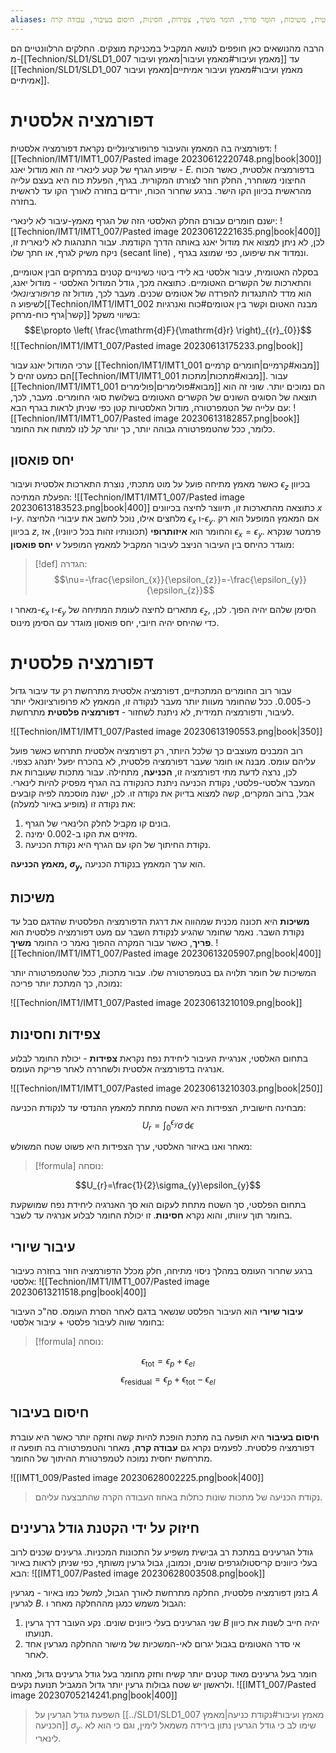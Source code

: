 ```yaml
---
aliases: דפורמציה פלסטית, דפורמציה אלסטית, משיכות, חומר פריך, חומר משיך, צפידות, חסינות, חיסום בעיבור, עבודה קרה
---
```


 
הרבה מהנושאים כאן חופפים לנושא המקביל במכניקת מוצקים.
החלקים הרלוונטיים הם מ-[[Technion/SLD1/SLD1_007 מאמץ ועיבור#מאמץ ועיבור|מאמץ ועיבור]] עד [[Technion/SLD1/SLD1_007 מאמץ ועיבור#מאמץ ועיבור אמיתיים|מאמץ ועיבור אמיתיים]].

# דפורמציה אלסטית

דפורמציה בה המאמץ והעיבור פרופורציונליים נקראת דפורמציה אלסטית:
![[Technion/IMT1/IMT1_007/Pasted image 20230612220748.png|book|300]]
	שיפוע הגרף של קטע לינארי זה הוא מודול יאנג - $E$.
	בדפורמציה אלסטית, כאשר הכוח החיצוני משוחרר, החלק חוזר לצורתו המקורית. בגרף, הפעלת כוח היא בעצם עלייה מהראשית בכיוון הקו הישר. ברגע שחרור הכוח, יורדים בחזרה לאורך הקו עד לראשית בחזרה.

ישנם חומרים עבורם החלק האלסטי הזה של הגרף מאמץ-עיבור לא לינארי:
![[Technion/IMT1/IMT1_007/Pasted image 20230612221635.png|book|400]]
לכן, לא ניתן למצוא את מודול יאנג באותה הדרך הקודמת. עבור התנהגות לא לינארית זו, ניקח משיק לגרף, או חתך שלו ($\text{secant line}$) , ונמדוד את שיפועו, כפי שמוצג בגרף.

בסקלה האטומית, עיבור אלסטי בא לידי ביטוי כשינויים קטנים במרחקים הבין אטומיים, והתארכות של הקשרים האטומיים. כתוצאה מכך, גודל המודול האלסטי - מודול יאנג, הוא מדד להתנגדות להפרדה של אטומים שכנים. מעבר לכך, מודול זה *פרופורציונאלי* לשיפוע ה[[Technion/IMT1/IMT1_002 מבנה האטום וקשר בין אטומים#כוח ואנרגיות קשר|גרף כוח-מרחק]] בשיווי משקל:
$$E\propto \left( \frac{\mathrm{d}F}{\mathrm{d}r} \right)_{{r}_{0}}$$
![[Technion/IMT1/IMT1_007/Pasted image 20230613175233.png|book]]

ערכי המודול יאנג עבור [[Technion/IMT1/IMT1_001 מבוא#קרמיים|חומרים קרמיים]] הם כמעט זהים ל[[Technion/IMT1/IMT1_001 מבוא#מתכות|מתכות]]. עבור [[Technion/IMT1/IMT1_001 מבוא#פולימרים|פולימרים]] הם נמוכים יותר. שוני זה הוא תוצאה של הסוגים השונים של הקשרים האטומים בשלושת סוגי החומרים. מעבר, לכך, עם עלייה של הטמפרטורה, מודול האלסטיות קטן כפי שניתן לראות בגרף הבא:
![[Technion/IMT1/IMT1_007/Pasted image 20230613182857.png|book]]
כלומר, ככל שהטמפרטורה גבוהה יותר, כך יותר *קל* לנו למתוח את החומר.

## יחס פואסון
כאשר מאמץ מתיחה פועל על מוט מתכתי, נוצרת התארכות אלסטית ועיבור $\epsilon_{z}$ בכיוון הפעלת המתיכה:
![[Technion/IMT1/IMT1_007/Pasted image 20230613183523.png|book|400]]
כתוצאה מהתארכות זו, תיווצר לחיצה בכיוונים $x$ ו-$y$. מלחצים אילו, נוכל לחשב את עיבורי הלחיצה $\epsilon_{x}$ ו-$\epsilon_{y}$. אם המאמץ המופעל הוא רק בכיוון $z$, והחומר הוא **איזותרופי** (תכונותיו זהות בכל כיווניו), אז $\epsilon_{x}=\epsilon_{y}$. פרמטר שנקרא **יחס פואסון** $\nu$ מוגדר כהיחס בין העיבור הניצב לעיבור המקביל למאמץ המופעל:
>[!def] הגדרה: 
 >$$\nu=-\frac{\epsilon_{x}}{\epsilon_{z}}=-\frac{\epsilon_{y}}{\epsilon_{z}}$$

מאחר ו-$\epsilon_{x}$ ו-$\epsilon_{y}$ מתארים לחיצה לעומת המתיחה של $\epsilon_{z}$, הסימן שלהם יהיה הפוך. לכן, כדי שהיחס יהיה חיובי, יחס פואסון מוגדר עם הסימן מינוס.

# דפורמציה פלסטית
עבור רוב החומרים המתכתיים, דפורמציה אלסטית מתרחשת רק עד עיבור גדול כ-$0.005$. ככל שהחומר מעוות יותר מעבר לנקודה זו, המאמץ לא פרופורציונאלי יותר לעיבור, ודפורמציה תמידית, לא ניתנת לשחזור - **דפורמציה פלסטית** מתרחשת.

![[Technion/IMT1/IMT1_007/Pasted image 20230613190553.png|book|350]]

רוב המבנים מעוצבים כך שלכל היותר, רק דפורמציה אלסטית תתרחש כאשר פועל עליהם עומס. מבנה או חומר שעבר דפורמציה פלסטית, לא בהכרח יפעל יתנהג כצפוי. לכן, נרצה לדעת מתי דפורמציה זו, **הכניעה**, מתחילה.
עבור מתכות שעוברות את המעבר אלסטי-פלסטי, נקודת הכניעה ניתנת כהנקודה בה הגרף מפסיק להיות לינארי. אבל, ברוב המקרים, קשה למצוא בדיוק את נקודה זו. לכן, ישנה מוסכמה לפיה קובעים את נקודה זו (מופיע באיור למעלה):

1. בונים קו מקביל לחלק הלינארי של הגרף.
2. מזיזים את הקו ב-$0.002$ ימינה.
3. נקודת החיתוך של הקו עם הגרף היא נקודת הכניעה.

**מאמץ הכניעה, $\sigma_{y}$,** הוא ערך המאמץ בנקודת הכניעה.

## משיכות
**משיכות** היא תכונה מכנית שמהווה את דרגת הדפורמציה הפלסטית שהדגם סבל עד נקודת השבר. נאמר שחומר שהגיע לנקודת השבר עם מעט דפורמציה פלסטית הוא **פריך**, כאשר עבור המקרה ההפוך נאמר כי החומר **משיך**.
![[Technion/IMT1/IMT1_007/Pasted image 20230613205907.png|book|400]]

המשיכות של חומר תלויה גם בטמפרטורה שלו. עבור מתכות, ככל שהטמפרטורה יותר נמוכה, כך המתכת יותר פריכה:

![[Technion/IMT1/IMT1_007/Pasted image 20230613210109.png|book]]

## צפידות וחסינות
בתחום האלסטי, אנרגיית העיבור ליחידת נפח נקראת **צפידות** - יכולת החומר לבלוע אנרגיה בדפורמציה אלסטית ולשחררה לאחר פריקת העומס.

![[Technion/IMT1/IMT1_007/Pasted image 20230613210303.png|book|250]]

מבחינה חישובית, הצפידות היא השטח מתחת למאמץ ההנדסי עד לנקודת הכניעה:
$$U_{r}=\int_{0}^{\epsilon_{y}} \sigma \, \mathrm{d}\epsilon $$

מאחר ואנו באיזור האלסטי, ערך הצפידות היא פשוט שטח המשולש:
>[!formula] נוסחה: 
 >
$$U_{r}=\frac{1}{2}\sigma_{y}\epsilon_{y}$$

בתחום הפלסטי, סך השטח מתחת לעקום הוא סך האנרגיה ליחידת נפח שמושקעת בחומר תוך עיוותו, והוא נקרא **חסינות**. זו יכולת החומר לבלוע אנרגיה עד לשבר.

##  עיבור שיורי
ברגע שחרור העומס במהלך ניסוי מתיחה, חלק מכלל הדפורמציה חוזר בחזרה כעיבור אלסטי:
![[Technion/IMT1/IMT1_007/Pasted image 20230613211518.png|book|400]]

**עיבור שיורי** הוא העיבור הפלסט שנשאר בדגם לאחר הסרת העומס. סה"כ העיבור בחומר שווה לעיבור פלסטי + עיבור אלסטי:
>[!formula] נוסחה: 
 >
$$\epsilon_{\text{tot}}=\epsilon_{p}+\epsilon_{el}$$
$$\epsilon_{\text{residual}}=\epsilon_{p}+\epsilon_{\text{tot}}-\epsilon_{el}$$

## חיסום בעיבור
**חיסום בעיבור** היא תופעה בה מתכת הופכת להיות קשה וחזקה יותר כאשר היא עוברת דפורמציה פלסטית. לפעמים נקרא גם **עבודה קרה**, מאחר והטמפרטורה בה תופעה זו מתרחשת יחסית נמוכה לטמפרטורת ההיתוך של החומר.

![[IMT1_009/Pasted image 20230628002225.png|book|400]]
> נקודת הכניעה של מתכות שונות כתלות באחוז העבודה הקרה שהתבצעה עליהם.

## חיזוק על ידי הקטנת גודל גרעינים
גודל הגרעינים במתכת רב גבישית משפיע על התכונות המכניות. גרעינים שכנים לרוב בעלי כיוונים קריסטולוגרפים שונים, וכמובן, גבול גרעין משותף, כפי שניתן לראות באיור הבא:
![[IMT1_007/Pasted image 20230628003508.png|book]]

בזמן דפורמציה פלסטית, החלקה מתרחשת לאורך הגבול, למשל כמו באיור - מגרעין $A$ לגרעין $B$. הגבול משמש כמגן מההחלקה מאחר ו:
1. שני הגרעינים בעלי כיוונים שונים. נקע העובר דרך גרעין $B$ יהיה חייב לשנות את כיוון תנועתו.
2. אי סדר האטומים בגבול יגרום לאי-המשכיות של מישור ההחלקה מגרעין אחד לאחר.

חומר בעל גרעינים מאוד קטנים יותר קשיח וחזק מחומר בעל גודל גרעינים גדול, מאחר ולראשון יש שטח גבולות גרעין יותר גדול המגביל תנועת נקעים.
![[IMT1_007/Pasted image 20230705214241.png|book|400]]
> השפעת גודל הגרעין על [[../SLD1/SLD1_007 מאמץ ועיבור#נקודת כניעה|מאמץ הכניעה]] $\sigma_{y}$. שימו לב כי גודל הגרעין נתון בירידה משמאל לימין, וגם כי הוא לא לינארי.